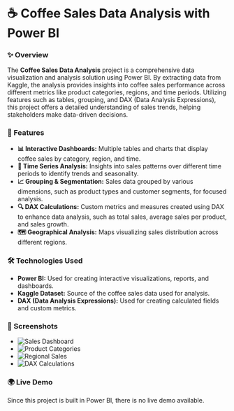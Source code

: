 # ☕ Coffee Sales Data Analysis with Power BI

### ✨ Overview

The **Coffee Sales Data Analysis** project is a comprehensive data visualization and analysis solution using Power BI. By extracting data from Kaggle, the analysis provides insights into coffee sales performance across different metrics like product categories, regions, and time periods. Utilizing features such as tables, grouping, and DAX (Data Analysis Expressions), this project offers a detailed understanding of sales trends, helping stakeholders make data-driven decisions.

### 🚀 Features

- **📊 Interactive Dashboards:** Multiple tables and charts that display coffee sales by category, region, and time.
- **📅 Time Series Analysis:** Insights into sales patterns over different time periods to identify trends and seasonality.
- **📈 Grouping & Segmentation:** Sales data grouped by various dimensions, such as product types and customer segments, for focused analysis.
- **🔍 DAX Calculations:** Custom metrics and measures created using DAX to enhance data analysis, such as total sales, average sales per product, and sales growth.
- **🗺️ Geographical Analysis:** Maps visualizing sales distribution across different regions.

### 🛠️ Technologies Used

- **Power BI:** Used for creating interactive visualizations, reports, and dashboards.
- **Kaggle Dataset:** Source of the coffee sales data used for analysis.
- **DAX (Data Analysis Expressions):** Used for creating calculated fields and custom metrics.

### 📸 Screenshots

- ![Sales Dashboard](https://github.com/yourusername/coffee-sales-analysis/blob/main/screenshots/sales-dashboard.png)
- ![Product Categories](https://github.com/yourusername/coffee-sales-analysis/blob/main/screenshots/product-categories.png)
- ![Regional Sales](https://github.com/yourusername/coffee-sales-analysis/blob/main/screenshots/regional-sales.png)
- ![DAX Calculations](https://github.com/yourusername/coffee-sales-analysis/blob/main/screenshots/dax-calculations.png)

### 🌍 Live Demo

Since this project is built in Power BI, there is no live demo available. 


